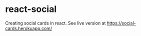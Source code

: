 # react-social
Creating social cards in react. See live version at https://social-cards.herokuapp.com/
